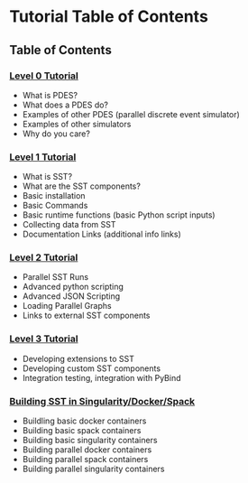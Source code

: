 # Tutorial Table of Contents #

## Table of Contents

### [Level 0 Tutorial](Level0Tutorial.md)

* What is PDES?
* What does a PDES do?
* Examples of other PDES (parallel discrete event simulator)
* Examples of other simulators
* Why do you care?

### [Level 1 Tutorial](Level1Tutorial.md)
* What is SST?
* What are the SST components?
* Basic installation
* Basic Commands
* Basic runtime functions (basic Python script inputs)
* Collecting data from SST
* Documentation Links (additional info links)

### [Level 2 Tutorial](Level2Tutorial.md)
* Parallel SST Runs
* Advanced python scripting
* Advanced JSON Scripting
* Loading Parallel Graphs
* Links to external SST components

### [Level 3 Tutorial](Level3Tutorial.md)
* Developing extensions to SST
* Developing custom SST components
* Integration testing, integration with PyBind

### [Building SST in Singularity/Docker/Spack](Containers.md)
* Buildling basic docker containers
* Building basic spack containers
* Building basic singularity containers
* Building parallel docker containers
* Building parallel spack containers
* Building parallel singularity containers
